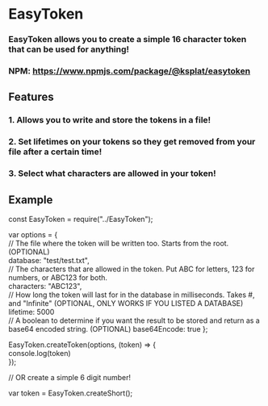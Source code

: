 # EasyToken

### EasyToken allows you to create a simple 16 character token that can be used for anything!

### NPM: https://www.npmjs.com/package/@ksplat/easytoken

## Features

### 1. Allows you to write and store the tokens in a file!
### 2. Set lifetimes on your tokens so they get removed from your file after a certain time!
### 3. Select what characters are allowed in your token!

## Example

const EasyToken = require("../EasyToken");

var options = { <br>
    // The file where the token will be written too. Starts from the root. (OPTIONAL) <br>
    database: "test/test.txt", <br>
    // The characters that are allowed in the token. Put ABC for letters, 123 for numbers, or ABC123 for both. <br>
    characters: "ABC123", <br>
    // How long the token will last for in the database in milliseconds. Takes #, and "Infinite" (OPTIONAL, ONLY WORKS IF YOU LISTED A DATABASE) <br>
    lifetime: 5000 <br>
    // A boolean to determine if you want the result to be stored and return as a base64 encoded string. (OPTIONAL)
    base64Encode: true
}; <br>



EasyToken.createToken(options, (token) => { <br>
    console.log(token) <br>
}); <br>

// OR create a simple 6 digit number! <br>

var token = EasyToken.createShort(); <br>




